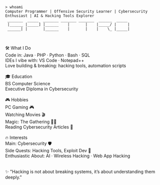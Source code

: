 ```
> whoami
Computer Programmer | Offensive Security Learner | Cybersecurity Enthusiast | AI & Hacking Tools Explorer
 _______  _____  _______ _______ _______  ______  _____ 
 |______ |_____] |______    |       |    |_____/ |     |
 ______| |       |______    |       |    |    \_ |_____|
                                                        
```
<br>
🛠️ What I Do
<br>
Code in: Java · PHP · Python · Bash · SQL<br>
IDEs I vibe with: VS Code · Notepad++<br>
Love building & breaking: hacking tools, automation scripts<br>
<br>
🎓 Education
<br>
BS Computer Science<br>
Executive Diploma in Cybersecurity<br>
<br>
🎮 Hobbies
<br>
PC Gaming 🎮<br>
Watching Movies 🎬<br>
Magic: The Gathering 🧙‍♂️<br>
Reading Cybersecurity Articles 🔐<br>
<br>
🔥 Interests
<br>
Main: Cybersecurity 🛡️<br>
Side Quests: Hacking Tools, Exploit Dev 🧨<br>
Enthusiastic About: AI · Wireless Hacking · Web App Hacking<br>
<br>
<br>
✨ "Hacking is not about breaking systems, it’s about understanding them deeply."
<br>


